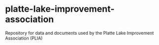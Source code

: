 # platte-lake-improvement-association
Repository for data and documents used by the Platte Lake Improvement Association (PLIA)
